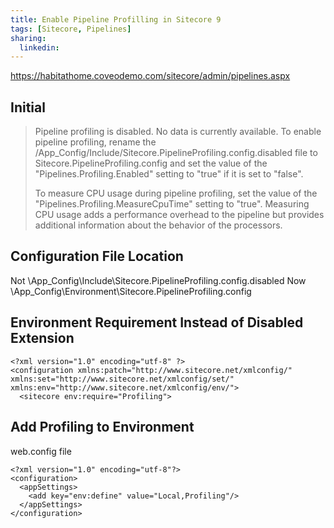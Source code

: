 ```yaml
---
title: Enable Pipeline Profilling in Sitecore 9
tags: [Sitecore, Pipelines]
sharing:
  linkedin: 
---
```


https://habitathome.coveodemo.com/sitecore/admin/pipelines.aspx

<!-- more -->

## Initial

> Pipeline profiling is disabled. No data is currently available.
> To enable pipeline profiling, rename the /App_Config/Include/Sitecore.PipelineProfiling.config.disabled file to Sitecore.PipelineProfiling.config and set the value of the "Pipelines.Profiling.Enabled" setting to "true" if it is set to "false".
> 
> To measure CPU usage during pipeline profiling, set the value of the "Pipelines.Profiling.MeasureCpuTime" setting to "true". Measuring CPU usage adds a performance overhead to the pipeline but provides additional information about the behavior of the processors.

## Configuration File Location

Not \App_Config\Include\Sitecore.PipelineProfiling.config.disabled
Now \App_Config\Environment\Sitecore.PipelineProfiling.config

## Environment Requirement Instead of Disabled Extension

```
<?xml version="1.0" encoding="utf-8" ?>
<configuration xmlns:patch="http://www.sitecore.net/xmlconfig/" xmlns:set="http://www.sitecore.net/xmlconfig/set/" xmlns:env="http://www.sitecore.net/xmlconfig/env/">
  <sitecore env:require="Profiling">
```

## Add Profiling to Environment

web.config file

```
<?xml version="1.0" encoding="utf-8"?>
<configuration>
  <appSettings>
    <add key="env:define" value="Local,Profiling"/>
  </appSettings>
</configuration>
```

